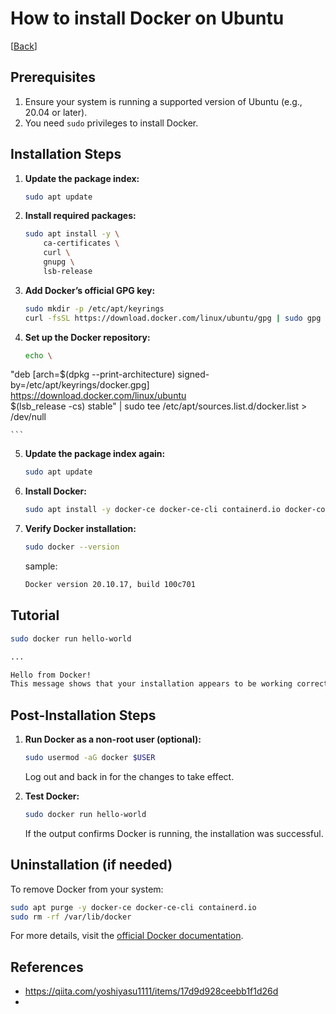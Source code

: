 # How to install Docker on Ubuntu

[[Back](./README.md)]

## Prerequisites

1. Ensure your system is running a supported version of Ubuntu (e.g., 20.04 or later).
2. You need `sudo` privileges to install Docker.

## Installation Steps

1. **Update the package index:**
    ```bash
    sudo apt update
    ```

2. **Install required packages:**
    ```bash
    sudo apt install -y \
        ca-certificates \
        curl \
        gnupg \
        lsb-release
    ```

3. **Add Docker’s official GPG key:**
    ```bash
    sudo mkdir -p /etc/apt/keyrings
    curl -fsSL https://download.docker.com/linux/ubuntu/gpg | sudo gpg --dearmor -o /etc/apt/keyrings/docker.gpg
    ```

4. **Set up the Docker repository:**
    ```bash
    echo \
  "deb [arch=$(dpkg --print-architecture) signed-by=/etc/apt/keyrings/docker.gpg] https://download.docker.com/linux/ubuntu \
  $(lsb_release -cs) stable" | sudo tee /etc/apt/sources.list.d/docker.list > /dev/null

    ```

5. **Update the package index again:**
    ```bash
    sudo apt update
    ```

6. **Install Docker:**
    ```bash
    sudo apt install -y docker-ce docker-ce-cli containerd.io docker-compose-plugin
    ```

7. **Verify Docker installation:**
    ```bash
    sudo docker --version
    ```

    sample: 
    ```bash
    Docker version 20.10.17, build 100c701
    ```

## Tutorial

```bash
sudo docker run hello-world

...

Hello from Docker!
This message shows that your installation appears to be working correctly.
```


## Post-Installation Steps

1. **Run Docker as a non-root user (optional):**
    ```bash
    sudo usermod -aG docker $USER
    ```
    Log out and back in for the changes to take effect.

2. **Test Docker:**
    ```bash
    sudo docker run hello-world
    ```

    If the output confirms Docker is running, the installation was successful.

## Uninstallation (if needed)

To remove Docker from your system:
```bash
sudo apt purge -y docker-ce docker-ce-cli containerd.io
sudo rm -rf /var/lib/docker
```

For more details, visit the [official Docker documentation](https://docs.docker.com/engine/install/ubuntu/).


## References

* <https://qiita.com/yoshiyasu1111/items/17d9d928ceebb1f1d26d>
* 